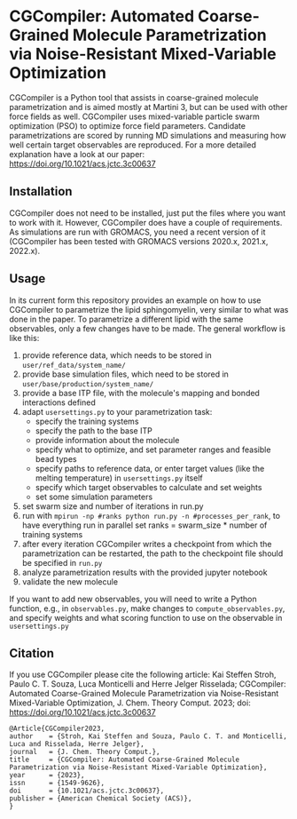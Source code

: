 # CGCompiler: Automated Coarse-Grained Molecule Parametrization via Noise-Resistant Mixed-Variable Optimization

CGCompiler is a Python tool that assists in coarse-grained molecule parametrization and is aimed mostly at Martini 3, but can be used with other force fields as well. CGCompiler uses mixed-variable particle swarm optimization (PSO) to optimize force field parameters. Candidate parametrizations are scored by running MD simulations and measuring how well certain target observables are reproduced. For a more detailed explanation have a look at our paper: https://doi.org/10.1021/acs.jctc.3c00637


## Installation
CGCompiler does not need to be installed, just put the files where you want to work with it. However, CGCompiler does have a couple of requirements. As simulations are run with GROMACS, you need a recent version of it (CGCompiler has been tested with GROMACS versions 2020.x, 2021.x, 2022.x).


## Usage
In its current form this repository provides an example on how to use CGCompiler to parametrize the lipid sphingomyelin, very similar to what was done in the paper. To parametrize a different lipid with the same observables, only a few changes have to be made. The general workflow is like this:

1. provide reference data, which needs to be stored in `user/ref_data/system_name/`
2. provide base simulation files, which need to be stored in `user/base/production/system_name/`
3. provide a base ITP file, with the molecule's mapping and bonded interactions defined
4. adapt `usersettings.py` to your parametrization task:
    + specify the training systems
    + specify the path to the base ITP
    + provide information about the molecule
    + specify what to optimize, and set parameter ranges and feasible bead types
    + specify paths to reference data, or enter target values (like the melting temperature) in `usersettings.py` itself
    + specify which target observables to calculate and set weights
    + set some simulation parameters
5. set swarm size and number of iterations in run.py
6. run with `mpirun -np #ranks python run.py -n #processes_per_rank`, to have everything run in parallel set ranks = swarm_size * number of training systems
7. after every iteration CGCompiler writes a checkpoint from which the parametrization can be restarted, the path to the checkpoint file should be specified in `run.py`
8. analyze parametrization results with the provided jupyter notebook
9. validate the new molecule

If you want to add new observables, you will need to write a Python function, e.g., in `observables.py`, make changes to `compute_observables.py`, and specify weights and what scoring function to use on the observable in `usersettings.py`



## Citation
If you use CGCompiler please cite the following article: Kai Steffen Stroh, Paulo C. T. Souza, Luca Monticelli and Herre Jelger Risselada; CGCompiler: Automated Coarse-Grained Molecule Parametrization via Noise-Resistant Mixed-Variable Optimization, J. Chem. Theory Comput. 2023; doi: https://doi.org/10.1021/acs.jctc.3c00637


    @Article{CGCompiler2023,
    author    = {Stroh, Kai Steffen and Souza, Paulo C. T. and Monticelli, Luca and Risselada, Herre Jelger},
    journal   = {J. Chem. Theory Comput.},
    title     = {CGCompiler: Automated Coarse-Grained Molecule Parametrization via Noise-Resistant Mixed-Variable Optimization},
    year      = {2023},
    issn      = {1549-9626},
    doi       = {10.1021/acs.jctc.3c00637},
    publisher = {American Chemical Society (ACS)},
    }